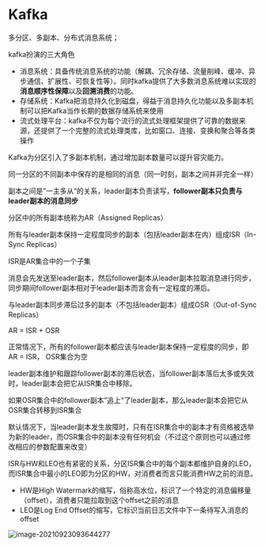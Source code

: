 # Kafka

多分区、多副本、分布式消息系统；

kafka扮演的三大角色

- 消息系统：具备传统消息系统的功能（解耦、冗余存储、流量削峰、缓冲、异步通信、扩展性、可恢复性等）。同时kafka提供了大多数消息系统难以实现的**消息顺序性保障**以及**回溯消费**的功能。
- 存储系统：Kafka把消息持久化到磁盘，得益于消息持久化功能以及多副本机制可以把Kafka当作长期的数据存储系统来使用
- 流式处理平台：kafka不仅为每个流行的流式处理框架提供了可靠的数据来源，还提供了一个完整的流式处理类库，比如窗口、连接、变换和聚合等各类操作

Kafka为分区引入了多副本机制，通过增加副本数量可以提升容灾能力。

同一分区的不同副本中保存的是相同的消息（同一时刻，副本之间并非完全一样）

副本之间是”一主多从“的关系，leader副本负责读写，**follower副本只负责与leader副本的消息同步**



分区中的所有副本统称为AR（Assigned Replicas）

所有与leader副本保持一定程度同步的副本（包括leader副本在内）组成ISR（In-Sync Replicas）

ISR是AR集合中的一个子集

消息会先发送至leader副本，然后follower副本从leader副本拉取消息进行同步，同步期间follower副本相对于leader副本而言会有一定程度的滞后。

与leader副本同步滞后过多的副本（不包括leader副本）组成OSR（Out-of-Sync Replicas）

AR = ISR + OSR

正常情况下，所有的follower副本都应该与leader副本保持一定程度的同步，即AR = ISR， OSR集合为空



leader副本维护和跟踪follower副本的滞后状态，当follower副本落后太多或失效时，leader副本会把它从ISR集合中移除。

如果OSR集合中的follower副本”追上“了leader副本，那么leader副本会把它从OSR集合转移到ISR集合

默认情况下，当leader副本发生故障时，只有在ISR集合中的副本才有资格被选举为新的leader，而OSR集合中的副本没有任何机会（不过这个原则也可以通过修改相应的参数配置来改变）

ISR与HW和LEO也有紧密的关系，分区ISR集合中的每个副本都维护自身的LEO，而ISR集合中最小的LEO即为分区的HW，对消费者而言只能消费HW之前的消息。

- HW是High Watermark的缩写，俗称高水位，标识了一个特定的消息偏移量（offset），消费者只能拉取到这个offset之前的消息
- LEO是Log End Offset的缩写，它标识当前日志文件中下一条待写入消息的offset

![image-20210923093644277](https://raw.githubusercontent.com/echisan/fiweofjaawef/main/img/image-20210923093644277.png)

